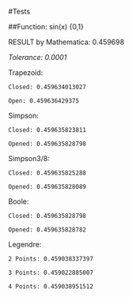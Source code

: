 #Tests

##Function:
	sin(x) {0,1}
	
RESULT by Mathematica:
	0.459698
	
*Tolerance: 0.0001*

Trapezoid:
	
	Closed: 0.459634013027
	
	Open: 0.459636429375
	
Simpson:

	Closed:	0.459635823811
	
	Opened: 0.459635828798

Simpson3/8:

	Closed: 0.459635825288
	
	Opened: 0.459635828089
	
Boole:

	Closed: 0.459635828798
	
	Opened: 0.459635828782

Legendre:

	2 Points: 0.459038337397
	
	3 Points: 0.459022885007
	
	4 Points: 0.459038951512
	